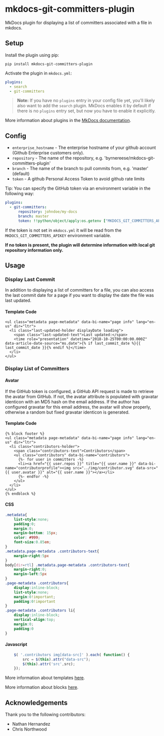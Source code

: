 # mkdocs-git-committers-plugin

MkDocs plugin for displaying a list of committers associated with a file in mkdocs.

## Setup

Install the plugin using pip:

`pip install mkdocs-git-committers-plugin`

Activate the plugin in `mkdocs.yml`:
```yaml
plugins:
  - search
  - git-committers
```

> **Note:** If you have no `plugins` entry in your config file yet, you'll likely also want to add the `search` plugin. MkDocs enables it by default if there is no `plugins` entry set, but now you have to enable it explicitly.

More information about plugins in the [MkDocs documentation][mkdocs-plugins].

## Config

* `enterprise_hostname` - The enterprise hostname of your github account (Github Enterprise customers only).
* `repository` - The name of the repository, e.g. 'byrnereese/mkdocs-git-committers-plugin'
* `branch` - The name of the branch to pull commits from, e.g. 'master' (default)
* `token` - A github Personal Access Token to avoid github rate limits

Tip: You can specify the GitHub token via an environment variable in the following way:

```yaml
plugins:
  - git-committers:
      repository: johndoe/my-docs
      branch: master
      token: !!python/object/apply:os.getenv ["MKDOCS_GIT_COMMITTERS_APIKEY"]
```

If the token is not set in `mkdocs.yml` it will be read from the `MKDOCS_GIT_COMMITTERS_APIKEY` environment variable.

**If no token is present, the plugin will determine information with local git repository information only.**

## Usage

### Display Last Commit

In addition to displaying a list of committers for a file, you can also access
the last commit date for a page if you want to display the date the file was
last updated.

#### Template Code

```django hljs
<ul class="metadata page-metadata" data-bi-name="page info" lang="en-us" dir="ltr">
  <li class="last-updated-holder displayDate loading">
    <span class="last-updated-text">Last updated:</span>
    <time role="presentation" datetime="2018-10-25T00:00:00.000Z" data-article-date-source="ms.date">{% if last_commit_date %}{{ last_commit_date }}{% endif %}</time>
  </li>
</ul>
```

### Display List of Committers

#### Avatar

If the GitHub token is configured, a GitHub API request is made to retrieve the
avatar from GitHub. If not, the avatar attribute is populated with gravatar
identicon with an MD5 hash on the email address. If the author has configured
gravatar for this email address, the avatar will show properly, otherwise a
random but fixed gravatar identicon is generated.

#### Template Code

```django hljs
{% block footer %}
<ul class="metadata page-metadata" data-bi-name="page info" lang="en-us" dir="ltr">
  <li class="contributors-holder">
    <span class="contributors-text">Contributors</span>
    <ul class="contributors" data-bi-name="contributors">
      {%- for user in committers -%}
      <li><a href="{{ user.repos }}" title="{{ user.name }}" data-bi-name="contributorprofile"><img src="../img/contributor.svg" data-src="{{ user.avatar }}" alt="{{ user.name }}"></a></li>
      {%- endfor -%}
    </ul>
  </li>
</ul>
{% endblock %}
```

#### CSS

```css
.metadata{
    list-style:none;
    padding:0;
    margin:0;
    margin-bottom: 15px;
    color: #999;
    font-size:0.85em;
}
.metadata.page-metadata .contributors-text{
    margin-right:5px
}
body[dir=rtl] .metadata.page-metadata .contributors-text{
    margin-right:0;
    margin-left:5px
}
.page-metadata .contributors{
    display:inline-block;
    list-style:none;
    margin:0!important;
    padding:0!important
}
.page-metadata .contributors li{
    display:inline-block;
    vertical-align:top;
    margin:0;
    padding:0
}
```

#### Javascript

```javascript
    $( '.contributors img[data-src]' ).each( function() {
        src = $(this).attr("data-src");
        $(this).attr('src',src);
    });
```

More information about templates [here][mkdocs-template].

More information about blocks [here][mkdocs-block].

[mkdocs-plugins]: http://www.mkdocs.org/user-guide/plugins/
[mkdocs-template]: https://www.mkdocs.org/user-guide/custom-themes/#template-variables
[mkdocs-block]: https://www.mkdocs.org/user-guide/styling-your-docs/#overriding-template-blocks

## Acknowledgements

Thank you to the following contributors:

* Nathan Hernandez
* Chris Northwood